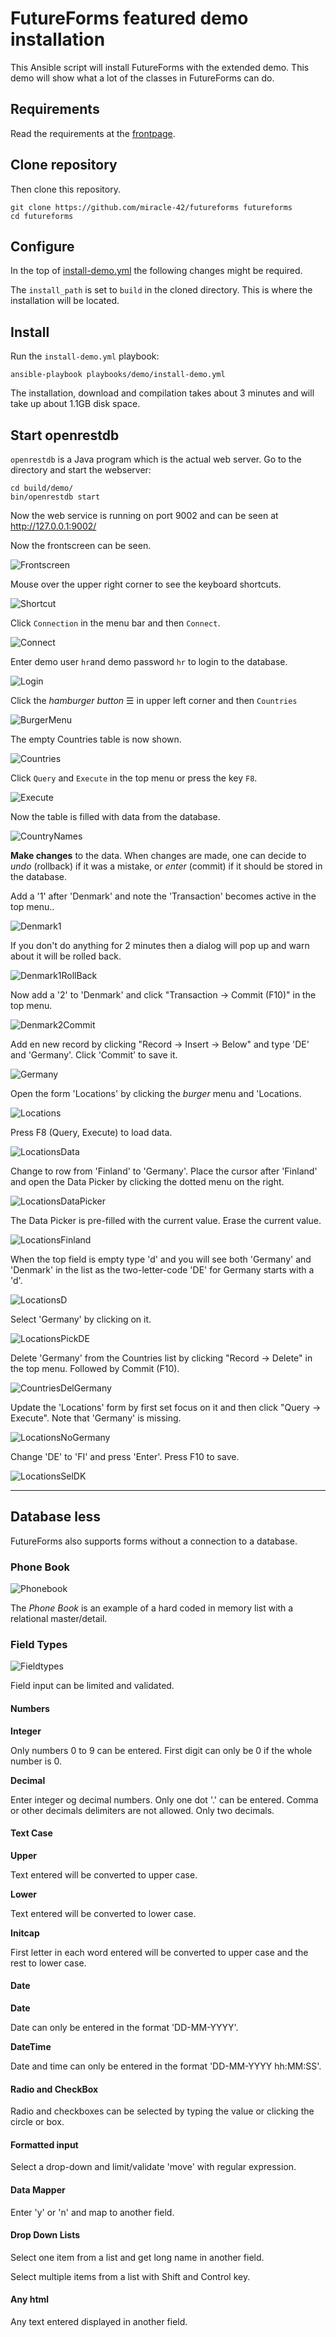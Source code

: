 # FutureForms featured demo installation

This Ansible script will install FutureForms with the extended demo.
This demo will show what a lot of the classes in FutureForms can do.

## Requirements

Read the requirements at the [frontpage](../../README.md).

## Clone repository

Then clone this repository.

```
git clone https://github.com/miracle-42/futureforms futureforms
cd futureforms
```

## Configure

In the top of [install-demo.yml](install-demo.yml) the
following changes might be required.

The `install_path` is set to `build` in the cloned directory.
This is where the installation will be located.

## Install

Run the `install-demo.yml` playbook:

```
ansible-playbook playbooks/demo/install-demo.yml 
```

The installation, download and compilation takes about 3 minutes
and will take up about 1.1GB disk space.

## Start openrestdb

`openrestdb` is a Java program which is the actual web server.
Go to the directory and start the webserver:

```
cd build/demo/
bin/openrestdb start
```

Now the web service is running on port 9002
and can be seen at http://127.0.0.1:9002/

Now the frontscreen can be seen.

![Frontscreen](img/ffscreenshot_1.png)

Mouse over the upper right corner to see the
keyboard shortcuts.

![Shortcut](img/ffscreenshot_20.png)

Click `Connection` in the menu bar and then `Connect`.

![Connect](img/ffscreenshot_2.png)

Enter demo user `hr`and demo password `hr` to login to the database.

![Login](img/ffscreenshot_3.png)

Click the *hamburger button* ☰ in upper left corner and then `Countries`

![BurgerMenu](img/ffscreenshot_4.png)

The empty Countries table is now shown.

![Countries](img/ffscreenshot_5.png)

Click `Query` and `Execute` in the top menu or press the key `F8`.

![Execute](img/ffscreenshot_6.png)

Now the table is filled with data from the database.

![CountryNames](img/ffscreenshot_7.png)

**Make changes** to the data.
When changes are made,
one can decide to *undo* (rollback) if it was a mistake,
or *enter* (commit) if it should be stored in the database.

Add a '1' after 'Denmark' and note the 'Transaction' becomes
active in the top menu..

![Denmark1](img/ffscreenshot_10.png)

If you don't do anything for 2 minutes then a dialog
will pop up and warn about it will be rolled back.

![Denmark1RollBack](img/ffscreenshot_11.png)

Now add a '2' to 'Denmark' and click
"Transaction -> Commit (F10)" in the top menu.

![Denmark2Commit](img/ffscreenshot_12.png)

Add en new record by clicking
"Record -> Insert -> Below"
and type 'DE' and 'Germany'.
Click 'Commit' to save it.

![Germany](img/ffscreenshot_13.png)

Open the form 'Locations' by clicking the
*burger* menu and 'Locations.

![Locations](img/ffscreenshot_14.png)

Press F8 (Query, Execute) to load data.

![LocationsData](img/ffscreenshot_15.png)

Change to row from 'Finland' to 'Germany'.
Place the cursor after 'Finland' and open
the Data Picker by clicking the dotted menu on the right.

![LocationsDataPicker](img/ffscreenshot_16.png)

The Data Picker is pre-filled with the current value.
Erase the current value.

![LocationsFinland](img/ffscreenshot_17.png)

When the top field is empty type 'd'
and you will see both 'Germany' and 'Denmark' in the list
as the two-letter-code 'DE' for Germany starts with a 'd'.

![LocationsD](img/ffscreenshot_18.png)

Select 'Germany' by clicking on it.

![LocationsPickDE](img/ffscreenshot_19.png)

Delete 'Germany' from the Countries list by clicking
"Record -> Delete" in the top menu.
Followed by Commit (F10).

![CountriesDelGermany](img/ffscreenshot_21.png)

Update the 'Locations' form by first set focus on it
and then click "Query -> Execute".
Note that 'Germany' is missing.

![LocationsNoGermany](img/ffscreenshot_22.png)

Change 'DE' to 'FI' and press 'Enter'.
Press F10 to save.

![LocationsSelDK](img/ffscreenshot_23.png)

---

## Database less

FutureForms also supports forms without a connection to a database.

### Phone Book

![Phonebook](img/ffscreenshot_8.png)

The *Phone Book* is an example of a hard coded in memory list
with a relational master/detail.

### Field Types

![Fieldtypes](img/ffscreenshot_9.png)

Field input can be limited and validated.

#### Numbers

**Integer**

Only numbers 0 to 9 can be entered.
First digit can only be 0 if the whole number is 0.

**Decimal**

Enter integer og decimal numbers.
Only one dot '.' can be entered.
Comma or other decimals delimiters are not allowed.
Only two decimals.

#### Text Case

**Upper**

Text entered will be converted to upper case.

**Lower**

Text entered will be converted to lower case.

**Initcap**

First letter in each word entered will be converted to upper case
and the rest to lower case.

#### Date

**Date**

Date can only be entered in the format 'DD-MM-YYYY'.

**DateTime**

Date and time can only be entered in the format 'DD-MM-YYYY hh:MM:SS'.

#### Radio and CheckBox

Radio and checkboxes can be selected by typing the value 
or clicking the circle or box.

#### Formatted input

Select a drop-down
and limit/validate 'move' with regular expression.

#### Data Mapper

Enter 'y' or 'n' and map to another field.

#### Drop Down Lists

Select one item from a list and get long name in another field.

Select multiple items from a list with Shift and Control key.

#### Any html

Any text entered displayed in another field.
